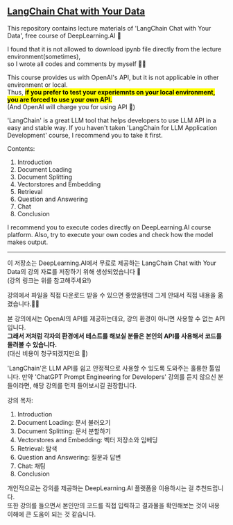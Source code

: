   ## [LangChain Chat with Your Data](https://www.deeplearning.ai/short-courses/)
This repository contains lecture materials of 'LangChain Chat with Your Data', free course of DeepLearning.AI 🤖  

I found that it is not allowed to download ipynb file directly from the lecture environment(sometimes),  
so I wrote all codes and comments by myself ✍🏻

This course provides us with OpenAI's API, but it is not applicable in other environment or local.  
Thus, <mark>**if you prefer to test your experiemnts on your local environment, you are forced to use your own API.**</mark>  
(And OpenAI will charge you for using API 🥲)

'LangChain' is a great LLM tool that helps developers to use LLM API in a easy and stable way.
If you haven't taken 'LangChain for LLM Application Development' course, I recommend you to take it first.


Contents:
1. Introduction
2. Document Loading
3. Document Splitting
4. Vectorstores and Embedding
5. Retrieval
6. Question and Answering
7. Chat
8. Conclusion

I recommend you to execute codes directly on DeepLearning.AI course platform.
Also, try to execute your own codes and check how the model makes output.

---

이 저장소는 DeepLearning.AI에서 무료로 제공하는 LangChain Chat with Your Data의 강의 자료를 저장하기 위해 생성되었습니다 🤖  
(강의 링크는 위를 참고해주세요!)  

강의에서 파일을 직접 다운로드 받을 수 있으면 좋았을텐데 그게 안돼서 직접 내용을 옮겼습니다.✍🏻  

본 강의에서는 OpenAI의 API를 제공하는데요, 강의 환경이 아니면 사용할 수 없는 API입니다.  
**그래서 저처럼 각자의 환경에서 테스트를 해보실 분들은 본인의 API를 사용해서 코드를 돌려볼 수 있습니다.**  
(대신 비용이 청구되겠지만요 🥲)  

'LangChain'은 LLM API를 쉽고 안정적으로 사용할 수 있도록 도와주는 훌륭한 툴입니다.
만약 'ChatGPT Prompt Engineering for Developers' 강의를 듣지 않으신 분들이라면, 해당 강의를 먼저 들어보시길 권장합니다.


강의 목차:
1. Introduction
2. Document Loading: 문서 불러오기
3. Document Splitting: 문서 분할하기
4. Vectorstores and Embedding: 벡터 저장소와 임베딩
5. Retrieval: 탐색
6. Question and Answering: 질문과 답변
7. Chat: 채팅
8. Conclusion

개인적으로는 강의를 제공하는 DeepLearning.AI 플랫폼을 이용하시는 걸 추천드립니다.  
또한 강의를 들으면서 본인만의 코드를 직접 입력하고 결과물을 확인해보는 것이 내용 이해에 큰 도움이 되는 것 같습니다.
